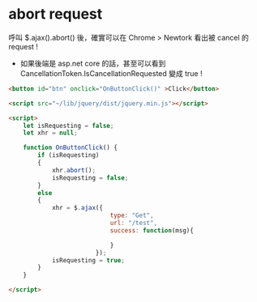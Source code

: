 # abort request

呼叫 $.ajax().abort() 後，確實可以在 Chrome > Newtork 看出被 cancel 的 request !

- 如果後端是 asp.net core 的話，甚至可以看到 CancellationToken.IsCancellationRequested 變成 true !

```html
<button id="btn" onclick="OnButtonClick()" >Click</button>

<script src="~/lib/jquery/dist/jquery.min.js"></script>

<script>
    let isRequesting = false;
    let xhr = null;

    function OnButtonClick() {
        if (isRequesting)
        {
            xhr.abort();
            isRequesting = false;
        }
        else
        {
            xhr = $.ajax({
                            type: "Get",
                            url: "/test",
                            success: function(msg){

                            }
                        });
            isRequesting = true;
        }
    }

</script>
```